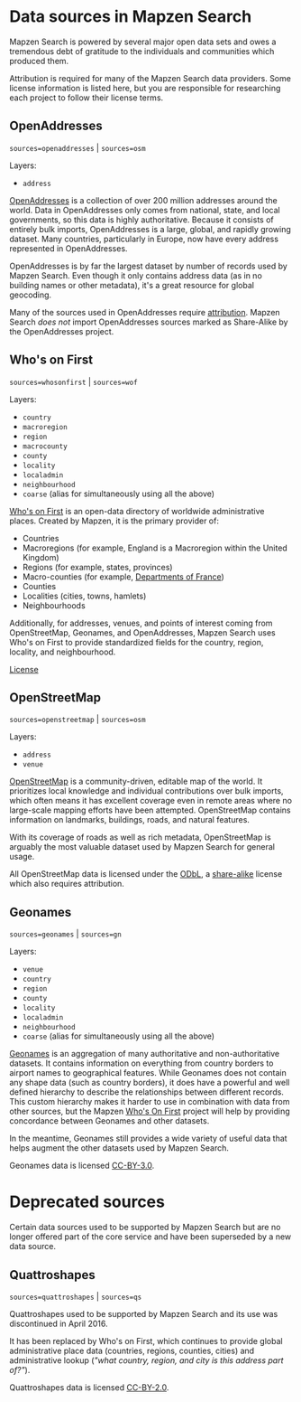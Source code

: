 # Data sources in Mapzen Search

Mapzen Search is powered by several major open data sets and owes a tremendous debt of gratitude to the individuals and communities which produced them.

Attribution is required for many of the Mapzen Search data providers. Some license information is listed here, but you are responsible for researching each project to follow their license terms.

## OpenAddresses

`sources=openaddresses` | `sources=osm`

Layers:

- `address`

[OpenAddresses](http://openaddresses.io/) is a collection of over 200 million addresses around the world. Data in OpenAddresses only comes from national, state, and local governments, so this data is highly authoritative. Because it consists of entirely bulk imports, OpenAddresses is a large, global, and rapidly growing dataset. Many countries, particularly in Europe, now have every address represented in OpenAddresses.

OpenAddresses is by far the largest dataset by number of records used by Mapzen Search. Even though it only contains address data (as in no building names or other metadata), it's a great resource for global geocoding.

Many of the sources used in OpenAddresses require [attribution](https://mapzen.com/rights/). Mapzen Search _does not_ import OpenAddresses sources marked as Share-Alike by the OpenAddresses project.

## Who's on First

`sources=whosonfirst` | `sources=wof`

Layers:

- `country`
- `macroregion`
- `region`
- `macrocounty`
- `county`
- `locality`
- `localadmin`
- `neighbourhood`
- `coarse` (alias for simultaneously using all the above)

[Who's on First](https://whosonfirst.mapzen.com) is an open-data directory of worldwide administrative places. Created by Mapzen, it is the primary provider of:

- Countries
- Macroregions (for example, England is a Macroregion within the United Kingdom)
- Regions (for example, states, provinces)
- Macro-counties (for example, [Departments of France](https://en.wikipedia.org/wiki/Departments_of_France))
- Counties
- Localities (cities, towns, hamlets)
- Neighbourhoods

Additionally, for addresses, venues, and points of interest coming from OpenStreetMap, Geonames, and OpenAddresses, Mapzen Search uses Who's on First to provide standardized fields for the country, region, locality, and neighbourhood.

[License](https://github.com/whosonfirst/whosonfirst-data/blob/master/LICENSE.md)

## OpenStreetMap

`sources=openstreetmap` | `sources=osm`

Layers:

- `address`
- `venue`

[OpenStreetMap](https://www.openstreetmap.org/) is a community-driven, editable map of the world. It prioritizes local knowledge and individual contributions over bulk imports, which often means it has excellent coverage even in remote areas where no large-scale mapping efforts have been attempted. OpenStreetMap contains information on landmarks, buildings, roads, and natural features.

With its coverage of roads as well as rich metadata, OpenStreetMap is arguably the most valuable dataset used by Mapzen Search for general usage.

All OpenStreetMap data is licensed under the [ODbL](http://opendatacommons.org/licenses/odbl/), a [share-alike](https://en.wikipedia.org/wiki/Share-alike) license which also requires attribution.

## Geonames

`sources=geonames` | `sources=gn`

Layers:

- `venue`
- `country`
- `region`
- `county`
- `locality`
- `localadmin`
- `neighbourhood`
- `coarse` (alias for simultaneously using all the above)

[Geonames](http://www.geonames.org/) is an aggregation of many authoritative and non-authoritative datasets. It contains information on everything from country borders to airport names to geographical features. While Geonames does not contain any shape data (such as country borders), it does have a powerful and well defined hierarchy to describe the relationships between different records. This custom hierarchy makes it harder to use in combination with data from other sources, but the Mapzen [Who's On First](http://whosonfirst.mapzen.com/) project will help by providing concordance between Geonames and other datasets.

In the meantime, Geonames still provides a wide variety of useful data that helps augment the other datasets used by Mapzen Search.

Geonames data is licensed [CC-BY-3.0](http://creativecommons.org/licenses/by/3.0/).

# Deprecated sources
Certain data sources used to be supported by Mapzen Search but are no longer offered part of the core service and have been superseded by a new data source.

## Quattroshapes

`sources=quattroshapes` | `sources=qs`

Quattroshapes used to be supported by Mapzen Search and its use was discontinued in April 2016.

It has been replaced by Who's on First, which continues to provide global administrative place data (countries, regions, counties, cities) and administrative lookup (_"what country, region, and city is this address part of?"_).

Quattroshapes data is licensed [CC-BY-2.0](http://creativecommons.org/licenses/by/2.0/).
